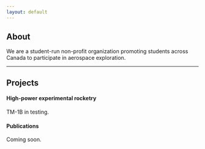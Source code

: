 ```yaml
---
layout: default
---
```


## About

We are a student-run non-profit organization promoting students across Canada to participate in aerospace exploration. 

---

## Projects

#### High-power experimental rocketry

TM-1B in testing.

#### Publications

Coming soon.
